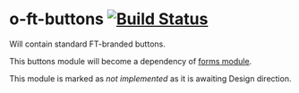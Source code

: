 o-ft-buttons [![Build Status](https://travis-ci.org/Financial-Times/o-ft-buttons.png?branch=master)](https://travis-ci.org/Financial-Times/o-ft-buttons)
============

Will contain standard FT-branded buttons.

This buttons module will become a dependency of [forms module](https://github.com/Financial-Times/o-ft-forms).

This module is marked as _not implemented_ as it is awaiting Design direction.